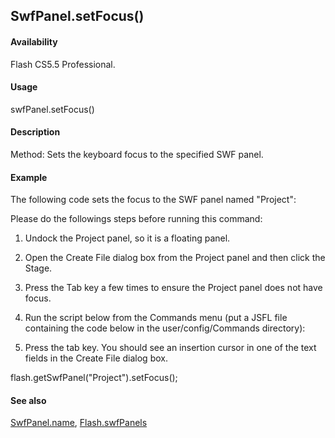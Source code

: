## SwfPanel.setFocus()

#### Availability

Flash CS5.5 Professional.

#### Usage

swfPanel.setFocus()

#### Description

Method: Sets the keyboard focus to the specified SWF panel.

#### Example

The following code sets the focus to the SWF panel named "Project":

Please do the followings steps before running this command:

1. Undock the Project panel, so it is a floating panel.

2. Open the Create File dialog box from the Project panel and then click the Stage.

3. Press the Tab key a few times to ensure the Project panel does not have focus.

4. Run the script below from the Commands menu (put a JSFL file containing the code below in the user/config/Commands directory):

5. Press the tab key. You should see an insertion cursor in one of the text fields in the Create File dialog box.

flash.getSwfPanel("Project").setFocus();

#### See also

[SwfPanel.name](../SwfPanel_object/SwfPanel3.md), [Flash.swfPanels](../Flash_object_/Flash74.md)
